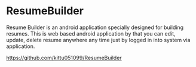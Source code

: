 # ResumeBuilder
Resume Builder is an android application specially designed for building resumes. This is web based android application by that you can edit, update, delete resume anywhere any time just by logged in into system via application.

https://github.com/kittu051099/ResumeBuilder

